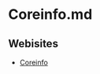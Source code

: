 # Coreinfo.md

## Webisites

* [Coreinfo](https://learn.microsoft.com/en-us/sysinternals/downloads/coreinfo)
